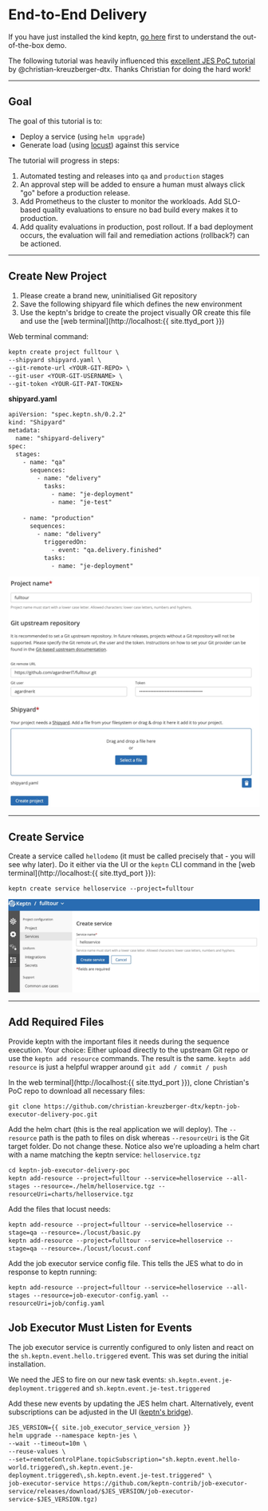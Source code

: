 # End-to-End Delivery

If you have just installed the kind keptn, [go here](first-steps.md) first to understand the out-of-the-box demo.

The following tutorial was heavily influenced this [excellent JES PoC tutorial](https://github.com/christian-kreuzberger-dtx/keptn-job-executor-delivery-poc) by @christian-kreuzberger-dtx. Thanks Christian for doing the hard work!

----

## Goal

The goal of this tutorial is to:
- Deploy a service (using `helm upgrade`)
- Generate load (using [locust](https://locust.io)) against this service

The tutorial will progress in steps:
1. Automated testing and releases into `qa` and `production` stages
2. An approval step will be added to ensure a human must always click "go" before a production release.
3. Add Prometheus to the cluster to monitor the workloads. Add SLO-based quality evaluations to ensure no bad build every makes it to production.
4. Add quality evaluations in production, post rollout. If a bad deployment occurs, the evaluation will fail and remediation actions (rollback?) can be actioned.

----

## Create New Project

1. Please create a brand new, uninitialised Git repository
2. Save the following shipyard file which defines the new environment
3. Use the keptn's bridge to create the project visually OR create this file and use the [web terminal](http://localhost:{{ site.ttyd_port }})

Web terminal command:
```
keptn create project fulltour \
--shipyard shipyard.yaml \
--git-remote-url <YOUR-GIT-REPO> \
--git-user <YOUR-GIT-USERNAME> \
--git-token <YOUR-GIT-PAT-TOKEN>
```

**shipyard.yaml**
```
apiVersion: "spec.keptn.sh/0.2.2"
kind: "Shipyard"
metadata:
  name: "shipyard-delivery"
spec:
  stages:
    - name: "qa"
      sequences:
        - name: "delivery"
          tasks:
            - name: "je-deployment"
            - name: "je-test"

    - name: "production"
      sequences:
        - name: "delivery"
          triggeredOn:
            - event: "qa.delivery.finished"
          tasks:
            - name: "je-deployment"
```

![create project](assets/create-project.jpg)

----

## Create Service
Create a service called `hellodemo` (it must be called precisely that - you will see why later). Do it either via the UI or the `keptn` CLI command in the [web terminal](http://localhost:{{ site.ttyd_port }}):

```
keptn create service helloservice --project=fulltour
```

![create service](assets/create-service.jpg)

----

## Add Required Files

Provide keptn with the important files it needs during the sequence execution. Your choice: Either upload directly to the upstream Git repo or use the `keptn add resource` commands. The result is the same. `keptn add resource` is just a helpful wrapper around `git add / commit / push`

In the web terminal](http://localhost:{{ site.ttyd_port }}), clone Christian's PoC repo to download all necessary files:

```
git clone https://github.com/christian-kreuzberger-dtx/keptn-job-executor-delivery-poc.git
```

Add the helm chart (this is the real application we will deploy). The `--resource` path is the path to files on disk whereas `--resourceUri` is the Git target folder. Do not change these. Notice also we're uploading a helm chart with a name matching the keptn service: `helloservice.tgz`

```
cd keptn-job-executor-delivery-poc
keptn add-resource --project=fulltour --service=helloservice --all-stages --resource=./helm/helloservice.tgz --resourceUri=charts/helloservice.tgz
```

Add the files that locust needs:
```
keptn add-resource --project=fulltour --service=helloservice --stage=qa --resource=./locust/basic.py
keptn add-resource --project=fulltour --service=helloservice --stage=qa --resource=./locust/locust.conf
```

Add the job executor service config file. This tells the JES what to do in response to keptn running:

```
keptn add-resource --project=fulltour --service=helloservice --all-stages --resource=job-executor-config.yaml --resourceUri=job/config.yaml
```

## Job Executor Must Listen for Events
The job executor service is currently configured to only listen and react on the `sh.keptn.event.hello.triggered` event. This was set during the initial installation.

We need the JES to fire on our new task events: `sh.keptn.event.je-deployment.triggered` and `sh.keptn.event.je-test.triggered`

Add these new events by updating the JES helm chart. Alternatively, event subscriptions can be adjusted in the UI ([keptn's bridge](http://localhost/bridge)). 

```
JES_VERSION={{ site.job_executor_service_version }}
helm upgrade --namespace keptn-jes \
--wait --timeout=10m \
--reuse-values \
--set=remoteControlPlane.topicSubscription="sh.keptn.event.hello-world.triggered\,sh.keptn.event.je-deployment.triggered\,sh.keptn.event.je-test.triggered" \
job-executor-service https://github.com/keptn-contrib/job-executor-service/releases/download/$JES_VERSION/job-executor-service-$JES_VERSION.tgz)
```


